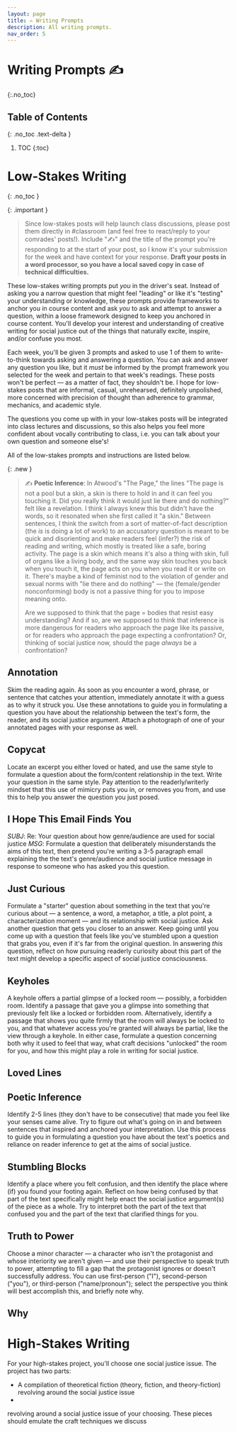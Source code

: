 ```yaml
---
layout: page
title: ✍️ Writing Prompts
description: All writing prompts.
nav_order: 5
---
```

    
# Writing Prompts ✍️
{:.no_toc}

## Table of Contents
{: .no_toc .text-delta }

1. TOC
{:toc}


# Low-Stakes Writing
{: .no_toc }

{: .important }
> Since low-stakes posts will help launch class discussions, please post them directly in #classroom (and feel free to react/reply to your comrades' posts!). Include "✍️" and the title of the prompt you're responding to at the start of your post, so I know it's your submission for the week and have context for your response. **Draft your posts in a word processor, so you have a local saved copy in case of technical difficulties.** 

These low-stakes writing prompts put *you* in the driver's seat. Instead of asking you a narrow question that might feel "leading" or like it's "testing" your understanding or knowledge, these prompts provide frameworks to anchor you in course content and ask *you* to ask and attempt to answer a question, within a loose framework designed to keep you anchored in course content. You'll develop your interest and understanding of creative writing for social justice out of the things that naturally excite, inspire, and/or confuse you most.

Each week, you'll be given 3 prompts and asked to use 1 of them to write-to-think towards asking and answering a question. You can ask and answer any question you like, but it *must* be informed by the prompt framework you selected for the week and pertain to that week's readings. These posts won't be perfect &mdash; as a matter of fact, they shouldn't be. I hope for low-stakes posts that are informal, casual, unrehearsed, definitely unpolished, more concerned with precision of thought than adherence to grammar, mechanics, and academic style. 

The questions you come up with in your low-stakes posts will be integrated into class lectures and discussions, so this also helps you feel more confident about vocally contributing to class, i.e. you can talk about your own question and someone else's!

All of the low-stakes prompts and instructions are listed below. 

{: .new }
> ✍️ **Poetic Inference**: In Atwood's "The Page," the lines "The page is not a pool but a skin, a skin is there to hold in and it can feel you touching it. Did you really think it would just lie there and do nothing?" felt like a revelation. I think I always knew this but didn't have the words, so it resonated when she first called it "a skin." Between sentences, I think the switch from a sort of matter-of-fact description (the *is* is doing a lot of work) to an accusatory question is meant to be quick and disorienting and make readers feel (infer?) the risk of reading and writing, which mostly is treated like a safe, boring activity. The page is a skin which means it's also a thing with skin, full of organs like a living body, and the same way skin touches you back when you touch it, the page acts on you when you read it or write on it. There's maybe a kind of feminist nod to the violation of gender and sexual norms with "lie there and do nothing" &mdash; the (female/gender nonconforming) body is not a passive thing for you to impose meaning onto.
>
> Are we supposed to think that the page = bodies that resist easy understanding? And if so, are we supposed to think that inference is more dangerous for readers who approach the page like its passive, or for readers who approach the page expecting a confrontation? Or, thinking of social justice now, should the page *always* be a confrontation?

## Annotation

Skim the reading again. As soon as you encounter a word, phrase, or sentence that catches
your attention, immediately annotate it with a guess as to why it struck you. Use these annotations to guide you in formulating a question you have about the relationship between the text's form, the reader, and its social justice argument. Attach a photograph of one of your annotated pages with your response as well. 

## Copycat

Locate an excerpt you either loved or hated, and use the same style to formulate a question about the form/content relationship in the text. Write your question in the same style. Pay attention to the readerly/writerly mindset that this use of mimicry puts you in, or removes you from, and use this to help you answer the question you just posed.

## I Hope This Email Finds You

*SUBJ*: Re: Your question about how genre/audience are used for social justice
*MSG*: Formulate a question that deliberately misunderstands the aims of this text, then pretend you're writing a 3-5 paragraph email explaining the the text's genre/audience and social justice message in response to someone who has asked you this question. 

## Just Curious

Formulate a "starter" question about something in the text that you're curious about &mdash; a sentence, a word, a metaphor, a title, a plot point, a characterization moment &mdash; and its relationship with social justice. Ask another question that gets you closer to an answer. Keep going until you come up with a question that feels like you've stumbled upon a question that grabs you, even if it's far from the original question. In answering *this* question, reflect on how pursuing readerly curiosity about this part of the text might develop a specific aspect of social justice consciousness.

## Keyholes

A keyhole offers a partial glimpse of a locked room &mdash; possibly, a forbidden room. Identify a passage that gave you a glimpse into something that previously felt like a locked or forbidden room. Alternatively, identify a passage that shows you quite firmly that the room will always be locked to you, and that whatever access you're granted will always be partial, like the view through a keyhole. In either case, formulate a question concerning both why it used to feel that way, what craft decisions "unlocked" the room for you, and how this might play a role in writing for social justice.

## Loved Lines



## Poetic Inference

Identify 2-5 lines (they don't have to be consecutive) that made you feel like your senses came alive. Try to figure out what's going on in and between sentences that inspired and anchored your interpretation. Use this process to guide you in formulating a question you have about the text's poetics and reliance on reader inference to get at the aims of social justice.

## Stumbling Blocks

Identify a place where you felt confusion, and then identify the place where (if) you found your footing again. Reflect on how being confused by that part of the text specifically might help enact the social justice argument(s) of the piece as a whole. Try to interpret both the part of the text that confused you and the part of the text that clarified things for you. 

## Truth to Power

Choose a minor character &mdash; a character who isn't the protagonist and whose interiority we aren't given &mdash; and use their perspective to speak truth to power, attempting to fill a gap that the protagonist ignores or doesn't successfully address. You can use first-person ("I"), second-person ("you"), or third-person ("name/pronoun"); select the perspective you think will best accomplish this, and briefly note why.

## Why



# High-Stakes Writing

For your high-stakes project, you'll choose one social justice issue. The project has two parts: 

- A compilation of theoretical fiction (theory, fiction, and theory-fiction) revolving around the social justice issue 
- 



 revolving around a social justice issue of your choosing. These pieces should emulate the craft techniques we discuss